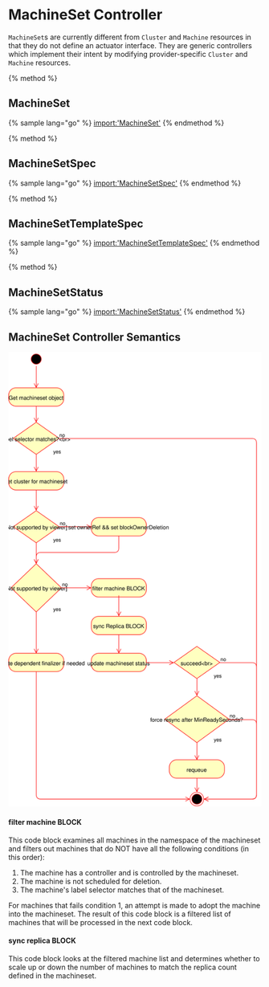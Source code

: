 # MachineSet Controller

`MachineSet`s are currently different from `Cluster` and `Machine` resources in
that they do not define an actuator interface. They are generic controllers
which implement their intent by modifying provider-specific `Cluster` and 
`Machine` resources.

{% method %}
## MachineSet

{% sample lang="go" %}
[import:'MachineSet'](../../../pkg/apis/cluster/v1alpha1/machineset_types.go)
{% endmethod %}

{% method %}
## MachineSetSpec

{% sample lang="go" %}
[import:'MachineSetSpec'](../../../pkg/apis/cluster/v1alpha1/machineset_types.go)
{% endmethod %}

{% method %}
## MachineSetTemplateSpec

{% sample lang="go" %}
[import:'MachineSetTemplateSpec'](../../../pkg/apis/cluster/v1alpha1/machineset_types.go)
{% endmethod %}

{% method %}
## MachineSetStatus

{% sample lang="go" %}
[import:'MachineSetStatus'](../../../pkg/apis/cluster/v1alpha1/machineset_types.go)
{% endmethod %}

## MachineSet Controller Semantics

![machineset object reconciliation logic](images/activity_machineset_reconciliation.svg)

#### filter machine BLOCK

This code block examines all machines in the namespace of the machineset and filters out machines that do NOT
have all the following conditions (in this order):

1. The machine has a controller and is controlled by the machineset.
2. The machine is not scheduled for deletion.
3. The machine's label selector matches that of the machineset.

For machines that fails condition 1, an attempt is made to adopt the machine into the machineset.  The result
of this code block is a filtered list of machines that will be processed in the next code block.

#### sync replica BLOCK

This code block looks at the filtered machine list and determines whether to scale up or down the number of
machines to match the replica count defined in the machineset.
